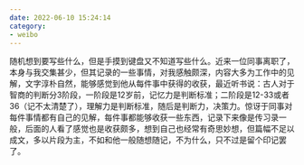 ```yaml
---
date: 2022-06-10 15:24:14
category: 
- weibo
---
```

随机想到要写些什么，但是手摸到键盘又不知道写些什么。近来一位同事离职了，本身与我交集甚少，但其记录的一些事情，对我感触颇深，内容大多为工作中的见解，文字淳朴自然，能够感觉到他从每件事中获得的收获，最近听书说：古人对于智商的判断分3阶段，一阶段是12岁前，记忆力是判断标准；二阶段是12-33或者36（记不太清楚了），理解力是判断标准，随后是判断力，决策力。惊讶于同事对每件事情都有自己的见解，每件事都能够收获一些东西，记录下来像是传习录一般，后面的人看了感觉也是收获颇多，想到自己也经常有奇思妙想，但篇幅不足以成文，多以片段为主，不如和他一般随想随记，不为什么，只不过是留个印记罢了。